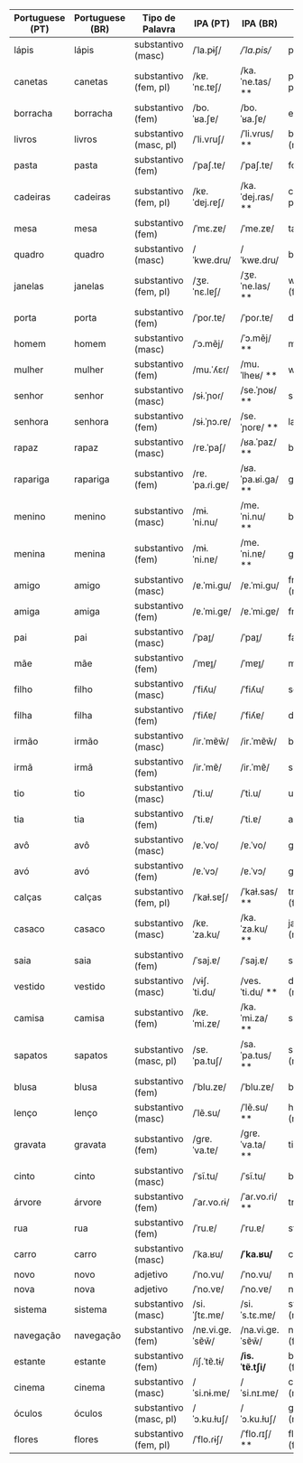 | Portuguese (PT)  | Portuguese (BR) | Tipo de Palavra         | IPA (PT)           | IPA (BR)           | English           | Spanish            | No. |
|------------------|------------------|-------------------------|--------------------|--------------------|-------------------|--------------------|-----|
| lápis            | lápis            | substantivo (masc)      | /ˈla.pɨʃ/          | _/ˈla.pis/_        | pencil            | lápiz              |     |
| canetas          | canetas          | substantivo (fem, pl)   | /kɐ.ˈnɛ.tɐʃ/       | /ka.ˈne.tas/ **    | pens (fem, pl)   | bolígrafos (fem, pl)|     |
| borracha         | borracha         | substantivo (fem)       | /bo.ˈʁa.ʃɐ/        | /bo.ˈʁa.ʃɐ/        | eraser            | goma de borrar      |     |
| livros           | livros           | substantivo (masc, pl)  | /ˈli.vɾuʃ/         | /ˈli.vɾus/ **      | books (masc, pl) | libros (masc, pl)   |     |
| pasta            | pasta            | substantivo (fem)       | /ˈpaʃ.tɐ/          | /ˈpaʃ.tɐ/          | folder            | carpeta             |     |
| cadeiras         | cadeiras         | substantivo (fem, pl)   | /kɐ.ˈdɐj.ɾɐʃ/      | /ka.ˈdej.ɾas/ **   | chairs (fem, pl) | sillas (fem, pl)    |     |
| mesa             | mesa             | substantivo (fem)       | /ˈmɛ.zɐ/           | /ˈme.zɐ/           | table             | mesa                |     |
| quadro           | quadro           | substantivo (masc)      | /ˈkwɐ.dɾu/         | /ˈkwɐ.dɾu/         | board             | pizarra             |     |
| janelas          | janelas          | substantivo (fem, pl)   | /ʒɐ.ˈnɛ.lɐʃ/       | /ʒɐ.ˈne.las/ **    | windows (fem, pl)| ventanas (fem, pl)  |     |
| porta            | porta            | substantivo (fem)       | /ˈpoɾ.tɐ/          | /ˈpoɾ.tɐ/          | door              | puerta              |     |
| homem            | homem            | substantivo (masc)      | /ˈɔ.mẽj/           | /ˈɔ.mẽj/ **        | man               | hombre              |     |
| mulher           | mulher           | substantivo (fem)       | /mu.ˈʎɛɾ/          | /mu.ˈlheʁ/ **      | woman             | mujer               |     |
| senhor           | senhor           | substantivo (masc)      | /sɨ.ˈɲoɾ/          | /se.ˈɲoʁ/ **       | sir               | señor               |     |
| senhora          | senhora          | substantivo (fem)       | /sɨ.ˈɲɔ.ɾɐ/        | /se.ˈɲoɾɐ/ **      | lady              | señora              |     |
| rapaz            | rapaz            | substantivo (masc)      | /rɐ.ˈpaʃ/          | /ʁa.ˈpaz/ **       | boy               | chico               |     |
| rapariga         | rapariga         | substantivo (fem)       | /rɐ.ˈpa.ɾi.ɡɐ/     | /ʁa.ˈpa.ʁi.ɡa/ **  | girl              | chica               |     |
| menino           | menino           | substantivo (masc)      | /mɨ.ˈni.nu/         | /me.ˈni.nu/ **      | boy               | niño                |     |
| menina           | menina           | substantivo (fem)       | /mɨ.ˈni.nɐ/         | /me.ˈni.nɐ/ **      | girl              | niña                |     |
| amigo            | amigo            | substantivo (masc)      | /ɐ.ˈmi.ɡu/          | /ɐ.ˈmi.ɡu/          | friend (masc)    | amigo               |     |
| amiga            | amiga            | substantivo (fem)       | /ɐ.ˈmi.ɡɐ/          | /ɐ.ˈmi.ɡɐ/          | friend (fem)     | amiga               |     |
| pai              | pai              | substantivo (masc)      | /ˈpaɪ̯/             | /ˈpaɪ̯/             | father            | padre               |     |
| mãe              | mãe              | substantivo (fem)       | /ˈmɐɪ̯/             | /ˈmɐɪ̯/             | mother            | madre               |     |
| filho            | filho            | substantivo (masc)      | /ˈfiʎu/             | /ˈfiʎu/             | son               | hijo                |     |
| filha            | filha            | substantivo (fem)       | /ˈfiʎɐ/             | /ˈfiʎɐ/             | daughter          | hija                |     |
| irmão            | irmão            | substantivo (masc)      | /ir.ˈmɐ̃w̃/          | /ir.ˈmɐ̃w̃/          | brother           | hermano             |     |
| irmã             | irmã             | substantivo (fem)       | /ir.ˈmɐ̃/            | /ir.ˈmɐ̃/            | sister            | hermana             |     |
| tio              | tio              | substantivo (masc)      | /ˈti.u/             | /ˈti.u/             | uncle             | tío                 |     |
| tia              | tia              | substantivo (fem)       | /ˈti.ɐ/             | /ˈti.ɐ/             | aunt              | tía                 |     |
| avô              | avô              | substantivo (masc)      | /ɐ.ˈvo/             | /ɐ.ˈvo/             | grandfather       | abuelo              |     |
| avó              | avó              | substantivo (fem)       | /ɐ.ˈvɔ/             | /ɐ.ˈvɔ/             | grandmother       | abuela              |     |
| calças           | calças           | substantivo (fem, pl)   | /ˈkaɫ.sɐʃ/          | /ˈkaɫ.sas/ **       | trousers (fem, pl)| pantalones (masc, pl)|     |
| casaco           | casaco           | substantivo (masc)      | /kɐ.ˈza.ku/         | /ka.ˈza.ku/ **      | jacket (masc)    | chaqueta (fem)      |     |
| saia             | saia             | substantivo (fem)       | /ˈsaj.ɐ/            | /ˈsaj.ɐ/            | skirt (fem)      | falda               |     |
| vestido          | vestido          | substantivo (masc)      | /vɨʃ.ˈti.du/        | /ves.ˈti.du/ **     | dress (masc)     | vestido (masc)      |     |
| camisa           | camisa           | substantivo (fem)       | /kɐ.ˈmi.zɐ/         | /ka.ˈmi.za/ **      | shirt (fem)      | camisa (fem)        |     |
| sapatos          | sapatos          | substantivo (masc, pl)  | /sɐ.ˈpa.tuʃ/        | /sa.ˈpa.tus/ **     | shoes (masc, pl) | zapatos (masc, pl)  |     |
| blusa            | blusa            | substantivo (fem)       | /ˈblu.zɐ/           | /ˈblu.zɐ/           | blouse (fem)     | blusa (fem)         |     |
| lenço            | lenço            | substantivo (masc)      | /ˈlẽ.su/            | /ˈlẽ.su/ **        | handkerchief (masc)| pañuelo (masc)      |     |
| gravata          | gravata          | substantivo (fem)       | /ɡɾɐ.ˈva.tɐ/        | /ɡɾɐ.ˈva.ta/ **    | tie (fem)        | corbata (fem)       |     |
| cinto            | cinto            | substantivo (masc)      | /ˈsĩ.tu/            | /ˈsĩ.tu/            | belt (masc)      | cinturón (masc)     |     |
| árvore           | árvore           | substantivo (fem)       | /ˈaɾ.vo.ɾɨ/         | /ˈaɾ.vo.ɾi/ **      | tree (fem)       | árbol (masc)        |     |
| rua              | rua              | substantivo (fem)       | /ˈru.ɐ/             | /ˈru.ɐ/             | street (fem)     | calle (fem)         |     |
| carro            | carro            | substantivo (masc)      | /ˈka.ʁu/            | **/ˈka.ʁu/**        | car (masc)       | coche (masc)        |     |
| novo             | novo             | adjetivo                | /ˈno.vu/            | /ˈno.vu/            | new               | nuevo               |     |
| nova             | nova             | adjetivo                | /ˈno.vɐ/            | /ˈno.vɐ/            | new (fem)         | nueva               |     |
| sistema          | sistema          | substantivo (masc)      | /si.ˈʃtɛ.mɐ/        | /si.ˈs.tɛ.mɐ/       | system (masc)    | sistema (masc)      |     |
| navegação        | navegação        | substantivo (fem)       | /nɐ.vi.ɡɐ.ˈsɐ̃w̃/   | /na.vi.ɡɐ.ˈsɐ̃w̃/   | navigation (fem) | navegación (fem)   |     |
| estante          | estante          | substantivo (fem)       | /iʃ.ˈtɐ̃.tɨ/        | **/is.ˈtɐ̃.tʃi/**    | bookshelf (fem)  | estante (fem)       |     |
| cinema           | cinema           | substantivo (masc)      | /ˈsi.nɨ.mɐ/         | /ˈsi.nɪ.mɐ/         | cinema (masc)    | cine (masc)         |     |
| óculos           | óculos           | substantivo (masc, pl)  | /ˈɔ.ku.ɫuʃ/         | /ˈɔ.ku.ɫuʃ/         | glasses (masc, pl)| gafas (fem, pl)     |     |
| flores           | flores           | substantivo (fem, pl)   | /ˈflo.ɾɨʃ/         | /ˈflo.ɾɪʃ/ **      | flowers (fem, pl)| flores (fem, pl)   |     |
